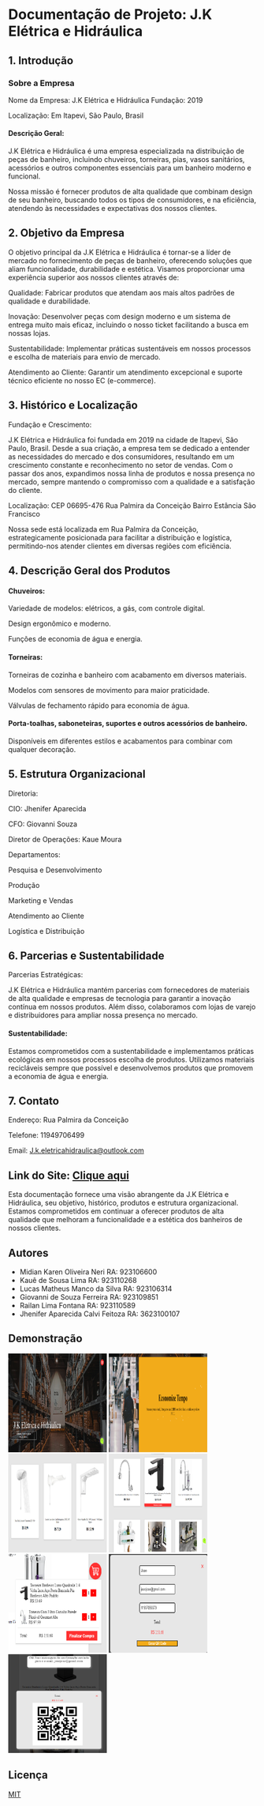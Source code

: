 
# Documentação de Projeto: J.K Elétrica e Hidráulica

## 1. Introdução
### Sobre a Empresa
Nome da Empresa: J.K Elétrica e Hidráulica
Fundação: 2019

Localização: Em Itapevi, São Paulo, Brasil

#### Descrição Geral:

J.K Elétrica e Hidráulica é uma empresa especializada na distribuição de peças de banheiro, incluindo chuveiros, torneiras, pias, vasos sanitários, acessórios e outros componentes essenciais para um banheiro moderno e funcional. 

Nossa missão é fornecer produtos de alta qualidade que combinam design de seu banheiro, buscando todos os tipos de consumidores, e na eficiência, atendendo às necessidades e expectativas dos nossos clientes.

## 2. Objetivo da Empresa
O objetivo principal da J.K Elétrica e Hidráulica é tornar-se a líder de mercado no fornecimento de peças de banheiro, oferecendo soluções que aliam funcionalidade, durabilidade e estética. Visamos proporcionar uma experiência superior aos nossos clientes através de:

Qualidade: Fabricar produtos que atendam aos mais altos padrões de qualidade e durabilidade.

Inovação: Desenvolver peças com design moderno e um sistema de entrega muito mais eficaz, incluindo o nosso ticket facilitando a busca em nossas lojas.

Sustentabilidade: Implementar práticas sustentáveis em nossos processos e escolha de materiais para envio de mercado.

Atendimento ao Cliente: Garantir um atendimento excepcional e suporte técnico eficiente no nosso EC (e-commerce).

## 3. Histórico e Localização
Fundação e Crescimento:

J.K Elétrica e Hidráulica foi fundada em 2019 na cidade de Itapevi, São Paulo, Brasil. Desde a sua criação, a empresa tem se dedicado a entender as necessidades do mercado e dos consumidores, resultando em um crescimento constante e reconhecimento no setor de vendas. Com o passar dos anos, expandimos nossa linha de produtos e nossa presença no mercado, sempre mantendo o compromisso com a qualidade e a satisfação do cliente.

Localização: CEP 06695-476
Rua Palmira da Conceição 
Bairro Estância São Francisco 

Nossa sede está localizada em Rua Palmira da Conceição, estrategicamente posicionada para facilitar a distribuição e logística, permitindo-nos atender clientes em diversas regiões com eficiência.

## 4. Descrição Geral dos Produtos
#### Chuveiros:

Variedade de modelos: elétricos, a gás, com controle digital.

Design ergonômico e moderno.

Funções de economia de água e energia.

#### Torneiras:

Torneiras de cozinha e banheiro com acabamento em diversos materiais.

Modelos com sensores de movimento para maior praticidade.

Válvulas de fechamento rápido para economia de água.

#### Porta-toalhas, saboneteiras, suportes e outros acessórios de banheiro. 
Disponíveis em diferentes estilos e acabamentos para combinar com qualquer decoração.

## 5. Estrutura Organizacional
Diretoria:

CIO: Jhenifer Aparecida 

CFO: Giovanni Souza 

Diretor de Operações: Kaue Moura

Departamentos:

Pesquisa e Desenvolvimento

Produção

Marketing e Vendas

Atendimento ao Cliente

Logística e Distribuição

## 6. Parcerias e Sustentabilidade
Parcerias Estratégicas:

J.K Elétrica e Hidráulica mantém parcerias com fornecedores de materiais de alta qualidade e empresas de tecnologia para garantir a inovação contínua em nossos produtos. Além disso, colaboramos com lojas de varejo e distribuidores para ampliar nossa presença no mercado.

#### Sustentabilidade:

Estamos comprometidos com a sustentabilidade e implementamos práticas ecológicas em nossos processos escolha de produtos. Utilizamos materiais recicláveis sempre que possível e desenvolvemos produtos que promovem a economia de água e energia.

## 7. Contato
Endereço: Rua Palmira da Conceição

Telefone: 11949706499

Email: J.k.eletricahidraulica@outlook.com

## Link do Site: [Clique aqui](https://lmaverick.github.io/Delivery-Tools/)

Esta documentação fornece uma visão abrangente da J.K Elétrica e Hidráulica, seu objetivo, histórico, produtos e estrutura organizacional. Estamos comprometidos em continuar a oferecer produtos de alta qualidade que melhoram a funcionalidade e a estética dos banheiros de nossos clientes.


## Autores

- Midian Karen Oliveira Neri RA: 923106600
- Kauê de Sousa Lima RA: 923110268
- Lucas Matheus Manco da Silva RA: 923106314
- Giovanni de Souza Ferreira RA: 923109851
- Railan Lima Fontana RA: 923110589
- Jhenifer Aparecida Calvi Feitoza RA: 3623100107




## Demonstração
<img src="Files/demo-1.png" alt="Demo 1" width="200" height="200">
<img src="Files/demo-2.png" alt="Demo 2" width="200" height="200">
<img src="Files/demo-3.png" alt="Demo 3" width="200" height="200">
<img src="Files/demo-4.png" alt="Demo 4" width="200" height="200">
<img src="Files/demo-5.png" alt="Demo 5" width="200" height="200">
<img src="Files/demo-6.png" alt="Demo 6" width="200" height="200">
<img src="Files/demo-7.png" alt="Demo 7" width="200" height="200">


## Licença

[MIT](https://choosealicense.com/licenses/mit/)

